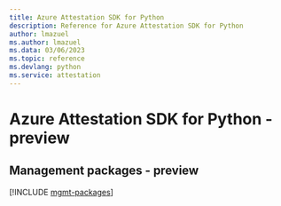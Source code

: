```yaml
---
title: Azure Attestation SDK for Python
description: Reference for Azure Attestation SDK for Python
author: lmazuel
ms.author: lmazuel
ms.data: 03/06/2023
ms.topic: reference
ms.devlang: python
ms.service: attestation
---
```

# Azure Attestation SDK for Python - preview

## Management packages - preview
[!INCLUDE [mgmt-packages](attestation-mgmt-index.md)]